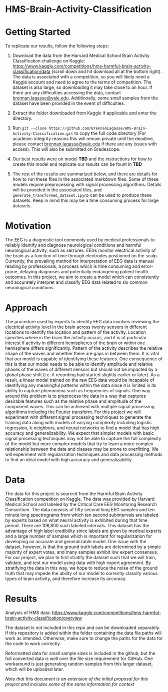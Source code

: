 # HMS-Brain-Activity-Classification

# Getting Started
To replicate our results, follow the following steps:

1. Download the data from the Harvard Medical School Brain Activity Classification challenge on Kaggle: https://www.kaggle.com/competitions/hms-harmful-brain-activity-classification/data (scroll down and hit download all at the bottom right). The data is associated with a competition, so you will likely need a Kaggle account and need to agree to the terms of competition. The dataset is also large, so downloading it may take close to an hour. If there are any difficulties accessing the data, contact brennan.lagasse@yale.edu. Additionally, some small samples from the dataset have been provided in the event of difficulties.

2. Extract the folder downloaded from Kaggle if applicable and enter the directory.

3. Run `git --clone https://github.com/BrennanLagasse/HMS-Brain-Activity-Classification.git` to copy the full code directory (For academic integrity reasons this will remain private until the deadline, please contact brennan.lagasse@yale.edu if there are any issues with access). This will also be submitted on Gradescope.

4. Our best results were on model **TBD** and the instructions for how to create this model and replicate our results can be fount in **TBD**

5. The rest of the results are summarized below, and there are details for how to run these files in the associated markdown files. Some of these models require preprocessing with signal processing algorithms. Details will be provided in the associated files, and `generate_transformed_dataset.ipynb` can be used to produce these datasets. Keep in mind this may be a time consuming process for large datasets.

# Motivation
The EEG is a diagnostic tool commonly used by medical professionals to reliably identify and diagnose neurological conditions and harmful neurological activity, such as seizures. EEGs monitor electrical activity of the brain as a function of time through electrodes positioned on the scalp. Currently, the prevailing method for interpretation of EEG data is manual reading by professionals, a process which is time consuming and error-prone, delaying diagnoses and potentially endangering patient health outcomes. In this project, we aim to create a model which can consistently and accurately interpret and classify EEG data related to six common neurological conditions.

# Approach
The procedure used by experts to identify EEG data involves reviewing the electrical activity level in the brain across twenty sensors in different locations to identify the location and pattern of the activity. Location specifies where in the brain the activity occurs, and it is of particular interest if activity in different hemispheres of the brain or within one hemisphere differs significantly. Pattern of the activity describes the relative shape of the waves and whether there are gaps in between them. It is vital that our model is capable of identifying these features. One consequence of this is that our model needs to be able to identify amplitude and relative phases of the waves of different sensors but should not be impacted by a global phase shift (i.e. if recording had started slightly earlier or later). As a result, a linear model trained on the raw EEG data would be incapable of identifying any meaningful patterns within the data since it is limited in its ability to capture phenomena such as frequencies of signals. One way around this problem is to preprocess the data in a way that captures desirable features such as the relative phase and amplitude of the component waves. This can be achieved with multiple signal processing algorithms including the Fourier transform. For this project we will experiment with different signal processing techniques to generate the training data along with models of varying complexity including logistic regression, k-neighbors, and neural networks to find a model that has high accuracy and generalizability. We expect that simpler models with basic signal processing techniques may not be able to capture the full complexity of the model but more complex models that try to learn a more complex relationship between the data and classes may be prone to overfitting. We will experiment with regularization techniques and data processing methods to find an ideal model with high accuracy and generalizability.

# Data
The data for this project is sourced from the Harmful Brain Activity Classification competition on Kaggle. The data was provided by Harvard Medical School and labeled by the Critical Care EEG Monitoring Research Consortium. The data consists of fifty second long EEG samples and ten minute long spectrograms from which ten second subintervals are labeled by experts based on what neural activity is exhibited during that time period. There are 106,800 such labeled intervals. This dataset has the advantage of high label credibility since labels are given by medical experts and a large number of samples which is important for regularization for developing an accurate and generalizable model. One issue with the dataset, however, is that the ground truth labels are determined by a simple majority of expert votes, and many samples exhibit low expert consensus. For our project, we plan to first stratify the dataset such that we will train, validate, and test our model using data with high expert agreement. By stratifying the data in this way, we hope to reduce the noise of the ground truth that may impede the ability of our model to correctly classify various types of brain activity, and therefore increase its accuracy.

# Results

Analysis of HMS data: https://www.kaggle.com/competitions/hms-harmful-brain-activity-classification/overview

The dataset is not included in this repo and can be downloaded separately. If this repository is added within the folder containing the data file paths will work as intended. Otherwise, make sure to change the paths for the data for the code to work correctly.

Reformatted data for small sample sizes is included in the github, but the full converted data is well over the file size requirement for GitHub. One workaround is just generating random samples from this larger dataset, which will be uploaded later.

*Note that this document is an extension of the initial proposal for this project and includes some of the same information for context* 